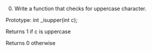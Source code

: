 0. Write a function that checks for uppercase character.



Prototype: int _isupper(int c);

Returns 1 if c is uppercase

Returns 0 otherwise
